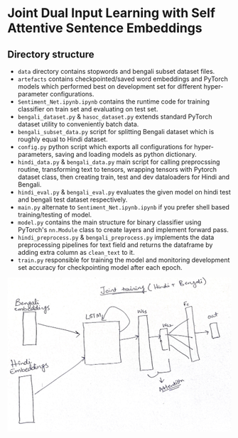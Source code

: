 # Joint Dual Input Learning with Self Attentive Sentence Embeddings
## Directory structure

* `data` directory contains stopwords and bengali subset dataset files.
* `artefacts` contains checkpointed/saved word embeddings and PyTorch models which performed best on development set for different hyper-parameter configurations.
* `Sentiment_Net.ipynb.ipynb` contains the runtime code for training classifier on train set and evaluating on test set.
* `bengali_dataset.py` & `hasoc_dataset.py` extends standard PyTorch dataset utility to conveniently batch data.
* `bengali_subset_data.py` script for splitting Bengali dataset which is roughly equal to Hindi dataset.
* `config.py` python script which exports all configurations for hyper-parameters, saving and loading models as python dictionary.
* `hindi_data.py` & `bengali_data.py` main script for calling preprocssing routine, transforming text to tensors, wrapping tensors with Pytorch dataset class, then creating train, test and dev dataloaders for Hindi and Bengali.
* `hindi_eval.py` & `bengali_eval.py` evaluates the given model on hindi test and bengali test dataset respectively.
* `main.py` alternate to `Sentiment_Net.ipynb.ipynb` if you prefer shell based training/testing of model.
* `model.py` contains the main structure for binary classifier using PyTorch's `nn.Module` class to create layers and implement forward pass.
* `hindi_preprocess.py` & `bengali_preprocess.py` implements the data preprocessing pipelines for text field and returns the dataframe by adding extra column as `clean_text` to it.
* `train.py` responsible for training the model and monitoring development set accuracy for checkpointing model after each epoch.

![Joint Dual Input Learning Ideation](https://github.com/shahrukhx01/nnti_hindi_bengali_sentiment_analysis/blob/main/src/task3/1_hindi_bengali_bilstm_sa_jdil/sentiment_net_ideation.png)
